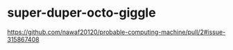 # super-duper-octo-giggle
https://github.com/nawaf20120/probable-computing-machine/pull/2#issue-315867408
